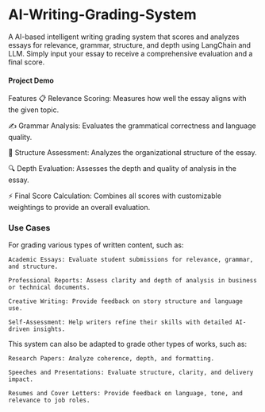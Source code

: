 # AI-Writing-Grading-System

A AI-based intelligent writing grading system that scores and analyzes essays for relevance, grammar, structure, and depth using LangChain and LLM. Simply input your essay to receive a comprehensive evaluation and a final score.

#### Project Demo

Features
📋 Relevance Scoring: Measures how well the essay aligns with the given topic.

✍️ Grammar Analysis: Evaluates the grammatical correctness and language quality.

📐 Structure Assessment: Analyzes the organizational structure of the essay.

🔍 Depth Evaluation: Assesses the depth and quality of analysis in the essay.

⚡ Final Score Calculation: Combines all scores with customizable weightings to provide an overall evaluation.

### Use Cases

For grading various types of written content, such as:

    Academic Essays: Evaluate student submissions for relevance, grammar, and structure.
  
    Professional Reports: Assess clarity and depth of analysis in business or technical documents.
  
    Creative Writing: Provide feedback on story structure and language use.
  
    Self-Assessment: Help writers refine their skills with detailed AI-driven insights.

This system can also be adapted to grade other types of works, such as:

    Research Papers: Analyze coherence, depth, and formatting.

    Speeches and Presentations: Evaluate structure, clarity, and delivery impact.
  
    Resumes and Cover Letters: Provide feedback on language, tone, and relevance to job roles.
